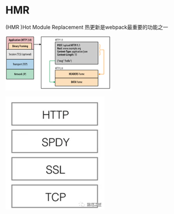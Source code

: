 # HMR

\(HMR \)Hot Module Replacement 热更新是webpack最重要的功能之一

![](../.gitbook/assets/image%20%28176%29.png)

![](../.gitbook/assets/image%20%28160%29.png)

